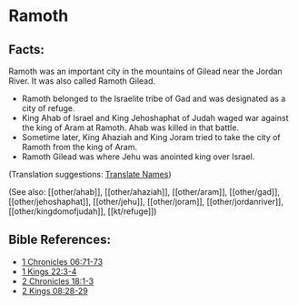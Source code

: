 # Ramoth #

## Facts: ##

Ramoth was an important city in the mountains of Gilead near the Jordan River. It was also called Ramoth Gilead.

* Ramoth belonged to the Israelite tribe of Gad and was designated as a city of refuge.
* King Ahab of Israel and King Jehoshaphat of Judah waged war against the king of Aram at Ramoth. Ahab was killed in that battle.
* Sometime later, King Ahaziah and King Joram tried to take the city of Ramoth from the king of Aram.
* Ramoth Gilead was where Jehu was anointed king over Israel.

(Translation suggestions: [Translate Names](en/ta-vol1/translate/man/translate-names))

(See also: [[other/ahab]], [[other/ahaziah]], [[other/aram]], [[other/gad]], [[other/jehoshaphat]], [[other/jehu]], [[other/joram]], [[other/jordanriver]], [[other/kingdomofjudah]], [[kt/refuge]])

## Bible References: ##

* [1 Chronicles 06:71-73](en/tn/1ch/help/06/71)
* [1 Kings 22:3-4](en/tn/1ki/help/22/03)
* [2 Chronicles 18:1-3](en/tn/2ch/help/18/01)
* [2 Kings 08:28-29](en/tn/2ki/help/08/28)